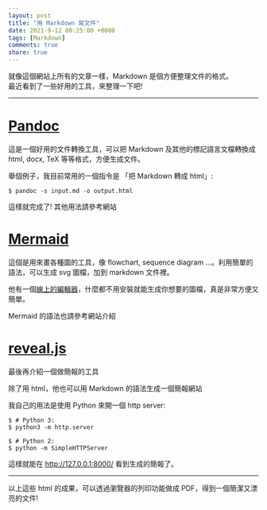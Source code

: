 ```yaml
---
layout: post
title: "用 Markdown 寫文件"
date: 2021-9-12 00:25:00 +0800
tags: [Markdown]
comments: true
share: true
---
```


就像這個網站上所有的文章一樣，Markdown 是個方便整理文件的格式。  
最近看到了一些好用的工具，來整理一下吧!

---

# [Pandoc][Pandoc]

這是一個好用的文件轉換工具，可以把 Markdown 及其他的標記語言文檔轉換成 html, docx, TeX 等等格式，方便生成文件。

舉個例子，我目前常用的一個指令是 「把 Markdown 轉成 html」:

``` shell
$ pandoc -s input.md -o output.html
```

這樣就完成了! 其他用法請參考網站

# [Mermaid][mermaidJS]

這個是用來畫各種圖的工具，像 flowchart, sequence diagram ...。利用簡單的語法，可以生成 svg 圖檔，加到 markdown 文件裡。

他有一個[線上的編輯器][mermaid-live-editor]，什麼都不用安裝就能生成你想要的圖檔，真是非常方便又簡單。

Mermaid 的語法也請參考網站介紹

# [reveal.js][revealJS]

最後再介紹一個做簡報的工具

除了用 html，他也可以用 Markdown 的語法生成一個簡報網站

我自己的用法是使用 Python 來開一個 http server:

``` shell
$ # Python 3:
$ python3 -m http.server

$ # Python 2:
$ python -m SimpleHTTPServer
```

這樣就能在 http://127.0.0.1:8000/ 看到生成的簡報了。

---

以上這些 html 的成果，可以透過瀏覽器的列印功能做成 PDF，得到一個簡潔又漂亮的文件!



[Pandoc]: https://pandoc.org/
[mermaidJS]: https://mermaid-js.github.io/
[mermaid-live-editor]: https://mermaidjs.github.io/mermaid-live-editor/
[revealJS]: https://revealjs.com/


